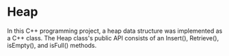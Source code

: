 # Heap

In this C++ programming project, a heap data structure was implemented as a C++ class. The Heap class's public API consists of an Insert(), Retrieve(), isEmpty(), and isFull() methods. 
